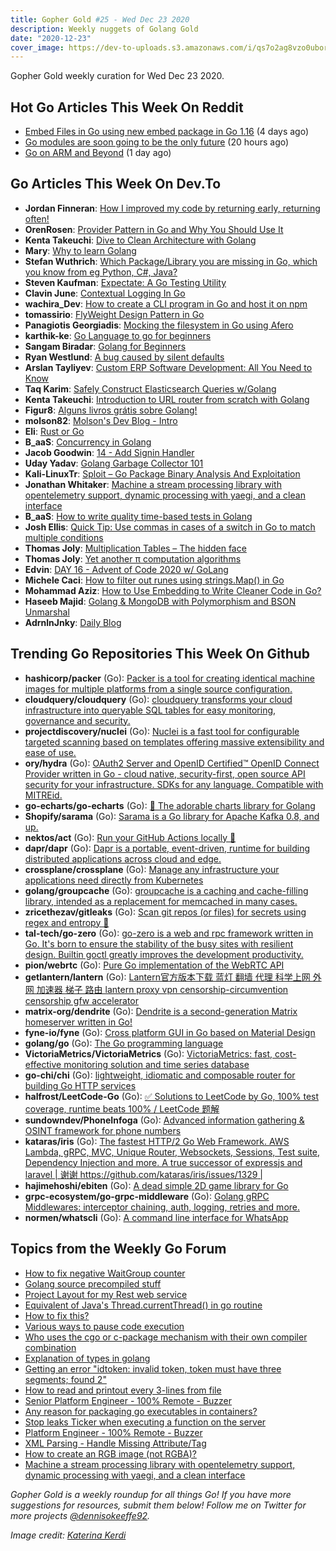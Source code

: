 ```yaml
---
title: Gopher Gold #25 - Wed Dec 23 2020
description: Weekly nuggets of Golang Gold
date: "2020-12-23"
cover_image: https://dev-to-uploads.s3.amazonaws.com/i/qs7o2ag8vzo0uborgc7v.png
---
```


Gopher Gold weekly curation for Wed Dec 23 2020.



## Hot Go Articles This Week On Reddit

- [Embed Files in Go using new embed package in Go 1.16](https://www.reddit.com/r/golang/comments/kfm4ly/embed_files_in_go_using_new_embed_package_in_go/) (4 days ago)
- [Go modules are soon going to be the only future](https://www.reddit.com/r/golang/comments/ki3j8h/go_modules_are_soon_going_to_be_the_only_future/) (20 hours ago)
- [Go on ARM and Beyond](https://www.reddit.com/r/golang/comments/khttzb/go_on_arm_and_beyond/) (1 day ago)



## Go Articles This Week On Dev.To

- **Jordan Finneran**: [How I improved my code by returning early, returning often!](https://dev.to/jordanfinners/how-i-improved-my-code-by-returning-early-returning-often-e8k)
- **OrenRosen**: [Provider Pattern in Go and Why You Should Use It](https://dev.to/orenrosen/provider-pattern-in-go-and-why-you-should-use-it-41a1)
- **Kenta Takeuchi**: [Dive to Clean Architecture with Golang](https://dev.to/bmf_san/dive-to-clean-architecture-with-golang-cd4)
- **Mary**: [Why to learn Golang](https://dev.to/piperymary/why-to-learn-golang-10ao)
- **Stefan Wuthrich**: [Which Package/Library you are missing in Go, which you know from eg Python, C#, Java?](https://dev.to/golangch/which-package-library-you-are-missing-in-go-which-you-know-from-eg-python-c-java-2i1e)
- **Steven Kaufman**: [Expectate: A Go Testing Utility](https://dev.to/stevekaufman/expectate-a-go-testing-utility-5bp8)
- **Clavin June**: [Contextual Logging In Go](https://dev.to/clavinjune/contextual-logging-in-go-4fhj)
- **wachira_Dev**: [How to create a CLI program in Go and host it on npm](https://dev.to/tesh254/how-to-create-a-cli-program-in-go-and-host-it-on-npm-21h7)
- **tomassirio**: [FlyWeight Design Pattern in Go](https://dev.to/tomassirio/flyweight-design-pattern-in-go-463o)
- **Panagiotis Georgiadis**: [Mocking the filesystem in Go using Afero](https://dev.to/drpaneas/mocking-the-filesystem-in-go-using-afero-ok4)
- **karthik-ke**: [Go Language to go for beginners](https://dev.to/karthikke/go-language-to-go-for-beginners-17gd)
- **Sangam Biradar**: [Golang for Beginners](https://dev.to/collabnixcommunity/golang-for-beginners-3c85)
- **Ryan Westlund**: [A bug caused by silent defaults](https://dev.to/yujiri8/a-bug-caused-by-silent-defaults-4c26)
- **Arslan Tayliyev**: [Custom ERP Software Development: All You Need to Know](https://dev.to/lanars_inc/custom-erp-software-development-all-you-need-to-know-3gj3)
- **Taq Karim**: [Safely Construct Elasticsearch Queries w/Golang](https://dev.to/taqkarim/safely-construct-elasticsearch-queries-w-golang-4ff3)
- **Kenta Takeuchi**: [Introduction to URL router from scratch with Golang](https://dev.to/bmf_san/introduction-to-url-router-from-scratch-with-golang-3p8j)
- **Figur8**: [Alguns livros grátis sobre Golang!](https://dev.to/figur8/alguns-livros-gratis-sobre-golang-2jpc)
- **molson82**: [Molson's Dev Blog - Intro](https://dev.to/molson82/molson-s-dev-blog-intro-2b05)
- **Eli**: [Rust or Go](https://dev.to/elipie/rust-or-go-19hd)
- **B_aaS**: [Concurrency in Golang](https://dev.to/iambenkay/concurrency-in-golang-42bm)
- **Jacob Goodwin**: [14 - Add Signin Handler](https://dev.to/jacobsngoodwin/14-add-signin-handler-32be)
- **Uday Yadav**: [Golang Garbage Collector 101](https://dev.to/dev117uday/golang-garbage-collector-101-4hlb)
- **Kali-LinuxTr**: [Sploit – Go Package Binary Analysis And Exploitation](https://dev.to/kalilinuxtr/sploit-go-package-binary-analysis-and-exploitation-3hnn)
- **Jonathan Whitaker**: [Machine a stream processing library with opentelemetry support, dynamic processing with yaegi, and a clean interface](https://dev.to/jonathanwhitaker/machine-a-stream-processing-library-with-opentelemetry-support-dynamic-processing-with-yaegi-and-a-clean-interface-2136)
- **B_aaS**: [How to write quality time-based tests in Golang](https://dev.to/iambenkay/how-to-write-quality-time-based-tests-in-golang-3e08)
- **Josh Ellis**: [Quick Tip: Use commas in cases of a switch in Go to match multiple conditions](https://dev.to/imjoshellis/quick-tip-use-commas-in-cases-of-a-switch-in-go-to-match-multiple-conditions-2m5k)
- **Thomas Joly**: [Multiplication Tables – The hidden face](https://dev.to/lunatikub/multiplication-tables-the-hidden-face-19o1)
- **Thomas Joly**: [Yet another π computation algorithms](https://dev.to/lunatikub/yet-another-computation-algorithms-5gjn)
- **Edvin**: [DAY 16 - Advent of Code 2020 w/ GoLang](https://dev.to/dizveloper/day-16-advent-of-code-2020-w-golang-4i90)
- **Michele Caci**: [How to filter out runes using strings.Map() in Go](https://dev.to/mcaci/how-to-filter-out-runes-using-strings-map-in-go-5a8h)
- **Mohammad Aziz**: [How to Use Embedding to Write Cleaner Code in Go?](https://dev.to/iaziz786/how-to-use-embedding-to-write-cleaner-code-in-go-4caf)
- **Haseeb Majid**: [Golang & MongoDB with Polymorphism and BSON Unmarshal](https://dev.to/hmajid2301/golang-mongodb-with-polymorphism-and-bson-unmarshal-177g)
- **AdrnlnJnky**: [Daily Blog](https://dev.to/adrnlnjnky/daily-blog-7i1)



## Trending Go Repositories This Week On Github

- **hashicorp/packer** (Go): [Packer is a tool for creating identical machine images for multiple platforms from a single source configuration.](https://github.com/hashicorp/packer)
- **cloudquery/cloudquery** (Go): [cloudquery transforms your cloud infrastructure into queryable SQL tables for easy monitoring, governance and security.](https://github.com/cloudquery/cloudquery)
- **projectdiscovery/nuclei** (Go): [Nuclei is a fast tool for configurable targeted scanning based on templates offering massive extensibility and ease of use.](https://github.com/projectdiscovery/nuclei)
- **ory/hydra** (Go): [OAuth2 Server and OpenID Certified™ OpenID Connect Provider written in Go - cloud native, security-first, open source API security for your infrastructure. SDKs for any language. Compatible with MITREid.](https://github.com/ory/hydra)
- **go-echarts/go-echarts** (Go): [🎨 The adorable charts library for Golang](https://github.com/go-echarts/go-echarts)
- **Shopify/sarama** (Go): [Sarama is a Go library for Apache Kafka 0.8, and up.](https://github.com/Shopify/sarama)
- **nektos/act** (Go): [Run your GitHub Actions locally 🚀](https://github.com/nektos/act)
- **dapr/dapr** (Go): [Dapr is a portable, event-driven, runtime for building distributed applications across cloud and edge.](https://github.com/dapr/dapr)
- **crossplane/crossplane** (Go): [Manage any infrastructure your applications need directly from Kubernetes](https://github.com/crossplane/crossplane)
- **golang/groupcache** (Go): [groupcache is a caching and cache-filling library, intended as a replacement for memcached in many cases.](https://github.com/golang/groupcache)
- **zricethezav/gitleaks** (Go): [Scan git repos (or files) for secrets using regex and entropy 🔑](https://github.com/zricethezav/gitleaks)
- **tal-tech/go-zero** (Go): [go-zero is a web and rpc framework written in Go. It's born to ensure the stability of the busy sites with resilient design. Builtin goctl greatly improves the development productivity.](https://github.com/tal-tech/go-zero)
- **pion/webrtc** (Go): [Pure Go implementation of the WebRTC API](https://github.com/pion/webrtc)
- **getlantern/lantern** (Go): [Lantern官方版本下载 蓝灯 翻墙 代理 科学上网 外网 加速器 梯子 路由 lantern proxy vpn censorship-circumvention censorship gfw accelerator](https://github.com/getlantern/lantern)
- **matrix-org/dendrite** (Go): [Dendrite is a second-generation Matrix homeserver written in Go!](https://github.com/matrix-org/dendrite)
- **fyne-io/fyne** (Go): [Cross platform GUI in Go based on Material Design](https://github.com/fyne-io/fyne)
- **golang/go** (Go): [The Go programming language](https://github.com/golang/go)
- **VictoriaMetrics/VictoriaMetrics** (Go): [VictoriaMetrics: fast, cost-effective monitoring solution and time series database](https://github.com/VictoriaMetrics/VictoriaMetrics)
- **go-chi/chi** (Go): [lightweight, idiomatic and composable router for building Go HTTP services](https://github.com/go-chi/chi)
- **halfrost/LeetCode-Go** (Go): [✅ Solutions to LeetCode by Go, 100% test coverage, runtime beats 100% / LeetCode 题解](https://github.com/halfrost/LeetCode-Go)
- **sundowndev/PhoneInfoga** (Go): [Advanced information gathering & OSINT framework for phone numbers](https://github.com/sundowndev/PhoneInfoga)
- **kataras/iris** (Go): [The fastest HTTP/2 Go Web Framework. AWS Lambda, gRPC, MVC, Unique Router, Websockets, Sessions, Test suite, Dependency Injection and more. A true successor of expressjs and laravel | 谢谢 https://github.com/kataras/iris/issues/1329 |](https://github.com/kataras/iris)
- **hajimehoshi/ebiten** (Go): [A dead simple 2D game library for Go](https://github.com/hajimehoshi/ebiten)
- **grpc-ecosystem/go-grpc-middleware** (Go): [Golang gRPC Middlewares: interceptor chaining, auth, logging, retries and more.](https://github.com/grpc-ecosystem/go-grpc-middleware)
- **normen/whatscli** (Go): [A command line interface for WhatsApp](https://github.com/normen/whatscli)



## Topics from the Weekly Go Forum

- [How to fix negative WaitGroup counter](https://forum.golangbridge.org/t/how-to-fix-negative-waitgroup-counter/21746)
- [Golang source precompiled stuff](https://forum.golangbridge.org/t/golang-source-precompiled-stuff/21759)
- [Project Layout for my Rest web service](https://forum.golangbridge.org/t/project-layout-for-my-rest-web-service/21721)
- [Equivalent of Java's Thread.currentThread() in go routine](https://forum.golangbridge.org/t/equivalent-of-javas-thread-currentthread-in-go-routine/21753)
- [How to fix this?](https://forum.golangbridge.org/t/how-to-fix-this/21750)
- [Various ways to pause code execution](https://forum.golangbridge.org/t/various-ways-to-pause-code-execution/21699)
- [Who uses the cgo or c-package mechanism with their own compiler combination](https://forum.golangbridge.org/t/who-uses-the-cgo-or-c-package-mechanism-with-their-own-compiler-combination/21733)
- [Explanation of types in golang](https://forum.golangbridge.org/t/explanation-of-types-in-golang/21697)
- [Getting an error "idtoken: invalid token, token must have three segments; found 2"](https://forum.golangbridge.org/t/getting-an-error-idtoken-invalid-token-token-must-have-three-segments-found-2/21730)
- [How to read and printout every 3-lines from file](https://forum.golangbridge.org/t/how-to-read-and-printout-every-3-lines-from-file/21762)
- [Senior Platform Engineer - 100% Remote - Buzzer](https://forum.golangbridge.org/t/senior-platform-engineer-100-remote-buzzer/21709)
- [Any reason for packaging go executables in containers?](https://forum.golangbridge.org/t/any-reason-for-packaging-go-executables-in-containers/21745)
- [Stop leaks Ticker when executing a function on the server](https://forum.golangbridge.org/t/stop-leaks-ticker-when-executing-a-function-on-the-server/21734)
- [Platform Engineer - 100% Remote - Buzzer](https://forum.golangbridge.org/t/platform-engineer-100-remote-buzzer/21702)
- [XML Parsing - Handle Missing Attribute/Tag](https://forum.golangbridge.org/t/xml-parsing-handle-missing-attribute-tag/21711)
- [How to create an RGB image (not RGBA)?](https://forum.golangbridge.org/t/how-to-create-an-rgb-image-not-rgba/21748)
- [Machine a stream processing library with opentelemetry support, dynamic processing with yaegi, and a clean interface](https://forum.golangbridge.org/t/machine-a-stream-processing-library-with-opentelemetry-support-dynamic-processing-with-yaegi-and-a-clean-interface/21727)

_Gopher Gold is a weekly roundup for all things Go! If you have more suggestions for resources, submit them below! Follow me on Twitter for more projects [@dennisokeeffe92](https://twitter.com/dennisokeeffe92)._

_Image credit: [Katerina Kerdi](https://unsplash.com/@katekerdi)_